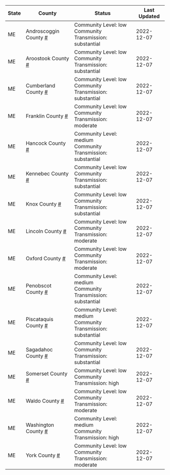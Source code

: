 State | County | Status | Last Updated
--- | --- | --- | --- 
ME | Androscoggin County <a href="#androscoggin_county">#</a> | <a name="androscoggin_county"></a>Community Level: low<br/>Community Transmission: substantial | 2022-12-07
ME | Aroostook County <a href="#aroostook_county">#</a> | <a name="aroostook_county"></a>Community Level: low<br/>Community Transmission: substantial | 2022-12-07
ME | Cumberland County <a href="#cumberland_county">#</a> | <a name="cumberland_county"></a>Community Level: low<br/>Community Transmission: substantial | 2022-12-07
ME | Franklin County <a href="#franklin_county">#</a> | <a name="franklin_county"></a>Community Level: low<br/>Community Transmission: moderate | 2022-12-07
ME | Hancock County <a href="#hancock_county">#</a> | <a name="hancock_county"></a>Community Level: medium<br/>Community Transmission: substantial | 2022-12-07
ME | Kennebec County <a href="#kennebec_county">#</a> | <a name="kennebec_county"></a>Community Level: low<br/>Community Transmission: substantial | 2022-12-07
ME | Knox County <a href="#knox_county">#</a> | <a name="knox_county"></a>Community Level: low<br/>Community Transmission: substantial | 2022-12-07
ME | Lincoln County <a href="#lincoln_county">#</a> | <a name="lincoln_county"></a>Community Level: low<br/>Community Transmission: moderate | 2022-12-07
ME | Oxford County <a href="#oxford_county">#</a> | <a name="oxford_county"></a>Community Level: low<br/>Community Transmission: moderate | 2022-12-07
ME | Penobscot County <a href="#penobscot_county">#</a> | <a name="penobscot_county"></a>Community Level: medium<br/>Community Transmission: substantial | 2022-12-07
ME | Piscataquis County <a href="#piscataquis_county">#</a> | <a name="piscataquis_county"></a>Community Level: medium<br/>Community Transmission: substantial | 2022-12-07
ME | Sagadahoc County <a href="#sagadahoc_county">#</a> | <a name="sagadahoc_county"></a>Community Level: low<br/>Community Transmission: substantial | 2022-12-07
ME | Somerset County <a href="#somerset_county">#</a> | <a name="somerset_county"></a>Community Level: low<br/>Community Transmission: high | 2022-12-07
ME | Waldo County <a href="#waldo_county">#</a> | <a name="waldo_county"></a>Community Level: low<br/>Community Transmission: moderate | 2022-12-07
ME | Washington County <a href="#washington_county">#</a> | <a name="washington_county"></a>Community Level: medium<br/>Community Transmission: high | 2022-12-07
ME | York County <a href="#york_county">#</a> | <a name="york_county"></a>Community Level: low<br/>Community Transmission: moderate | 2022-12-07
